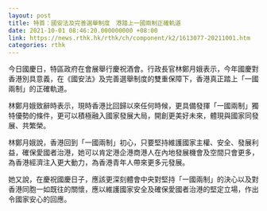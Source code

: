 ```yaml
---
layout: post
title: 特首：國安法及完善選舉制度　港踏上一國兩制正確軌道
date: 2021-10-01 08:46:20.000000000 +08:00
link: https://news.rthk.hk/rthk/ch/component/k2/1613077-20211001.htm
categories: rthk
---
```


今日國慶日，特區政府在會展舉行慶祝酒會。行政長官林鄭月娥表示，今年國慶對香港別具意義，在《國安法》及完善選舉制度的雙重保障下，香港真正踏上「一國兩制」的正確軌道。

林鄭月娥致辭時表示，現時香港比回歸以來任何時候，更具備發揮「一國兩制」獨特優勢的條件，更可以積極融入國家發展大局，開創更美好未來，體現與國家同發展、共繁榮。

林鄭月娥說，香港回到「一國兩制」初心，只要堅持維護國家主權、安全、發展利益，確保愛國者治港，她可以肯定港企港商港人在內地發展機會及空間只會更多，為香港經濟注入更大動力，為香港青年人帶來更多元發展。

她又說，在慶祝國慶日子，應該更深刻體會中央對堅持「一國兩制」的決心以及對香港同胞一如既往的關懷，應以維護國家安全及確保愛國者治港的堅定立場，作出令國家安心的回應。
